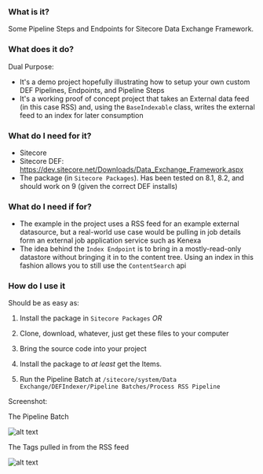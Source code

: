 ### What is it? ###
Some Pipeline Steps and Endpoints for Sitecore Data Exchange Framework.

### What does it do? ###

Dual Purpose:
- It's a demo project hopefully illustrating how to setup your own custom DEF Pipelines, Endpoints, and Pipeline Steps
- It's a working proof of concept project that takes an External data feed (in this case RSS) and, using the `BaseIndexable` class, writes the external feed to an index for later consumption

### What do I need for it? ###

- Sitecore
- Sitecore DEF: https://dev.sitecore.net/Downloads/Data_Exchange_Framework.aspx
- The package (in `Sitecore Packages`).  Has been tested on 8.1, 8.2, and should work on 9 (given the correct DEF installs)


### What do I need if for? ###

- The example in the project uses a RSS feed for an example external datasource, but a real-world use case would be pulling in job details form an external job application service such as Kenexa
- The idea behind the `Index Endpoint` is to bring in a mostly-read-only datastore without bringing it in to the content tree.  Using an index in this fashion allows you to still use the `ContentSearch` api

### How do I use it ###
Should be as easy as:

1. Install the package in `Sitecore Packages`  _OR_

1. Clone, download, whatever, just get these files to your computer

1. Bring the source code into your project

1. Install the package to _at least_ get the Items.

1. Run the Pipeline Batch at `/sitecore/system/Data Exchange/DEFIndexer/Pipeline Batches/Process RSS Pipeline` 

Screenshot: 

The Pipeline Batch

![alt text](https://github.com/vandsh/sitecore-defindexer/raw/master/defScreenshot1.png "The Pipeline Batch")

The Tags pulled in from the RSS feed

![alt text](https://github.com/vandsh/sitecore-defindexer/raw/master/defScreenshot2.png "The Associated Tags")